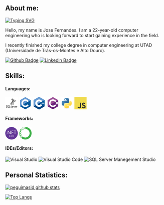 ## About me:

[![Typing SVG](https://readme-typing-svg.herokuapp.com/?lines=Computer%20Engineer;Always%20learning%20new%20things)](https://git.io/typing-svg)

Hello, my name is Jose Fernandes. I am a 22-year-old computer engineering who is looking forward to start gaining experience in the field.

I recently finished my college degree in computer engineering at UTAD (Universidade de Trás-os-Montes e Alto Douro). 


[![Github Badge](https://img.shields.io/badge/-Github-000?style=flat-square&logo=Github&logoColor=white&link=https://github.com/zemanel20)](https://github.com/zemanel20)
[![Linkedin Badge](https://img.shields.io/badge/-LinkedIn-blue?style=flat-square&logo=Linkedin&logoColor=white&link=https://www.linkedin.com/in/jose-fernandes00/)](https://www.linkedin.com/in/jose-fernandes00/)

## Skills:

#### Languages:

<div style="display: inline_block"> 
  <img align="center" alt="SQL" height="40" width="40" src="https://github.com/devicons/devicon/blob/master/icons/microsoftsqlserver/microsoftsqlserver-plain-wordmark.svg" />
  <img align="center" alt="C" height="40" width="40" src="https://github.com/devicons/devicon/blob/master/icons/c/c-original.svg" />
  <img align="center" alt="C++" height="40" width="40" src="https://github.com/devicons/devicon/blob/master/icons/cplusplus/cplusplus-original.svg" />
  <img align="center" alt="C#" height="40" width="40" src="https://github.com/devicons/devicon/blob/master/icons/csharp/csharp-original.svg" />
  <img align="center" alt="Python" height="40" width="40" src="https://github.com/devicons/devicon/blob/master/icons/python/python-original.svg" />
  <img align="center" alt="Javascript" height="40" width="40" src="https://github.com/devicons/devicon/blob/master/icons/javascript/javascript-original.svg" />
</div>

#### Frameworks:

<div style="display: inline_block">
  <img align="center" alt=".NET" height="40" src="https://github.com/devicons/devicon/blob/master/icons/dotnetcore/dotnetcore-original.svg" />
  <img align="center" alt="Anaconda" height="40" src="https://github.com/devicons/devicon/blob/master/icons/anaconda/anaconda-original.svg" />
</div>

#### IDEs/Editors:

![Visual Studio](https://img.shields.io/badge/Visual%20Studio-5C2D91.svg?style=flat&logo=visual-studio&logoColor=white) 
![Visual Studio Code](https://img.shields.io/badge/Visual%20Studio%20Code-0078d7.svg?style=flat&logo=visual-studio-code&logoColor=white)
![SQL Server Manegement Studio](https://img.shields.io/badge/-SQL%20Server%20Manegement%20Studio-yellow)


## Personal Statistics:

[![peguimasid github stats](https://github-readme-stats.vercel.app/api?username=zemanel20&show_icons=true&title_color=fff&icon_color=37aaff&text_color=f8f8f2&bg_color=171c24&count_private=true)](https://github.com/zemanel20)

[![Top Langs](https://github-readme-stats.vercel.app/api/top-langs/?username=zemanel20&layout=compact&title_color=fff&text_color=f8f8f2&hide=java&bg_color=171c24)](https://github.com/zemanel20)
